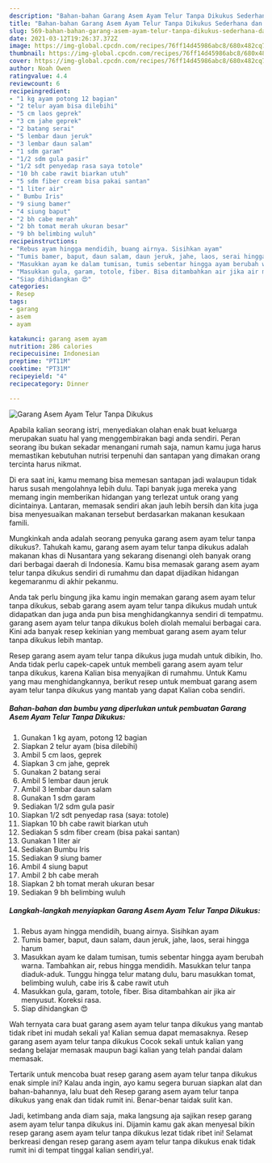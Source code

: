 ```yaml
---
description: "Bahan-bahan Garang Asem Ayam Telur Tanpa Dikukus Sederhana dan Mudah Dibuat"
title: "Bahan-bahan Garang Asem Ayam Telur Tanpa Dikukus Sederhana dan Mudah Dibuat"
slug: 569-bahan-bahan-garang-asem-ayam-telur-tanpa-dikukus-sederhana-dan-mudah-dibuat
date: 2021-03-12T19:26:37.372Z
image: https://img-global.cpcdn.com/recipes/76ff14d45986abc8/680x482cq70/garang-asem-ayam-telur-tanpa-dikukus-foto-resep-utama.jpg
thumbnail: https://img-global.cpcdn.com/recipes/76ff14d45986abc8/680x482cq70/garang-asem-ayam-telur-tanpa-dikukus-foto-resep-utama.jpg
cover: https://img-global.cpcdn.com/recipes/76ff14d45986abc8/680x482cq70/garang-asem-ayam-telur-tanpa-dikukus-foto-resep-utama.jpg
author: Noah Owen
ratingvalue: 4.4
reviewcount: 6
recipeingredient:
- "1 kg ayam potong 12 bagian"
- "2 telur ayam bisa dilebihi"
- "5 cm laos geprek"
- "3 cm jahe geprek"
- "2 batang serai"
- "5 lembar daun jeruk"
- "3 lembar daun salam"
- "1 sdm garam"
- "1/2 sdm gula pasir"
- "1/2 sdt penyedap rasa saya totole"
- "10 bh cabe rawit biarkan utuh"
- "5 sdm fiber cream bisa pakai santan"
- "1 liter air"
- " Bumbu Iris"
- "9 siung bamer"
- "4 siung baput"
- "2 bh cabe merah"
- "2 bh tomat merah ukuran besar"
- "9 bh belimbing wuluh"
recipeinstructions:
- "Rebus ayam hingga mendidih, buang airnya. Sisihkan ayam"
- "Tumis bamer, baput, daun salam, daun jeruk, jahe, laos, serai hingga harum"
- "Masukkan ayam ke dalam tumisan, tumis sebentar hingga ayam berubah warna. Tambahkan air, rebus hingga mendidih. Masukkan telur tanpa diaduk-aduk. Tunggu hingga telur matang dulu, baru masukkan tomat, belimbing wuluh, cabe iris &amp; cabe rawit utuh"
- "Masukkan gula, garam, totole, fiber. Bisa ditambahkan air jika air menyusut. Koreksi rasa."
- "Siap dihidangkan 😍"
categories:
- Resep
tags:
- garang
- asem
- ayam

katakunci: garang asem ayam 
nutrition: 286 calories
recipecuisine: Indonesian
preptime: "PT11M"
cooktime: "PT31M"
recipeyield: "4"
recipecategory: Dinner

---
```



![Garang Asem Ayam Telur Tanpa Dikukus](https://img-global.cpcdn.com/recipes/76ff14d45986abc8/680x482cq70/garang-asem-ayam-telur-tanpa-dikukus-foto-resep-utama.jpg)

Apabila kalian seorang istri, menyediakan olahan enak buat keluarga merupakan suatu hal yang menggembirakan bagi anda sendiri. Peran seorang ibu bukan sekadar menangani rumah saja, namun kamu juga harus memastikan kebutuhan nutrisi terpenuhi dan santapan yang dimakan orang tercinta harus nikmat.

Di era  saat ini, kamu memang bisa memesan santapan jadi walaupun tidak harus susah mengolahnya lebih dulu. Tapi banyak juga mereka yang memang ingin memberikan hidangan yang terlezat untuk orang yang dicintainya. Lantaran, memasak sendiri akan jauh lebih bersih dan kita juga bisa menyesuaikan makanan tersebut berdasarkan makanan kesukaan famili. 



Mungkinkah anda adalah seorang penyuka garang asem ayam telur tanpa dikukus?. Tahukah kamu, garang asem ayam telur tanpa dikukus adalah makanan khas di Nusantara yang sekarang disenangi oleh banyak orang dari berbagai daerah di Indonesia. Kamu bisa memasak garang asem ayam telur tanpa dikukus sendiri di rumahmu dan dapat dijadikan hidangan kegemaranmu di akhir pekanmu.

Anda tak perlu bingung jika kamu ingin memakan garang asem ayam telur tanpa dikukus, sebab garang asem ayam telur tanpa dikukus mudah untuk didapatkan dan juga anda pun bisa menghidangkannya sendiri di tempatmu. garang asem ayam telur tanpa dikukus boleh diolah memalui berbagai cara. Kini ada banyak resep kekinian yang membuat garang asem ayam telur tanpa dikukus lebih mantap.

Resep garang asem ayam telur tanpa dikukus juga mudah untuk dibikin, lho. Anda tidak perlu capek-capek untuk membeli garang asem ayam telur tanpa dikukus, karena Kalian bisa menyajikan di rumahmu. Untuk Kamu yang mau menghidangkannya, berikut resep untuk membuat garang asem ayam telur tanpa dikukus yang mantab yang dapat Kalian coba sendiri.

<!--inarticleads1-->

##### Bahan-bahan dan bumbu yang diperlukan untuk pembuatan Garang Asem Ayam Telur Tanpa Dikukus:

1. Gunakan 1 kg ayam, potong 12 bagian
1. Siapkan 2 telur ayam (bisa dilebihi)
1. Ambil 5 cm laos, geprek
1. Siapkan 3 cm jahe, geprek
1. Gunakan 2 batang serai
1. Ambil 5 lembar daun jeruk
1. Ambil 3 lembar daun salam
1. Gunakan 1 sdm garam
1. Sediakan 1/2 sdm gula pasir
1. Siapkan 1/2 sdt penyedap rasa (saya: totole)
1. Siapkan 10 bh cabe rawit biarkan utuh
1. Sediakan 5 sdm fiber cream (bisa pakai santan)
1. Gunakan 1 liter air
1. Sediakan  Bumbu Iris
1. Sediakan 9 siung bamer
1. Ambil 4 siung baput
1. Ambil 2 bh cabe merah
1. Siapkan 2 bh tomat merah ukuran besar
1. Sediakan 9 bh belimbing wuluh




<!--inarticleads2-->

##### Langkah-langkah menyiapkan Garang Asem Ayam Telur Tanpa Dikukus:

1. Rebus ayam hingga mendidih, buang airnya. Sisihkan ayam
1. Tumis bamer, baput, daun salam, daun jeruk, jahe, laos, serai hingga harum
1. Masukkan ayam ke dalam tumisan, tumis sebentar hingga ayam berubah warna. Tambahkan air, rebus hingga mendidih. Masukkan telur tanpa diaduk-aduk. Tunggu hingga telur matang dulu, baru masukkan tomat, belimbing wuluh, cabe iris &amp; cabe rawit utuh
1. Masukkan gula, garam, totole, fiber. Bisa ditambahkan air jika air menyusut. Koreksi rasa.
1. Siap dihidangkan 😍




Wah ternyata cara buat garang asem ayam telur tanpa dikukus yang mantab tidak ribet ini mudah sekali ya! Kalian semua dapat memasaknya. Resep garang asem ayam telur tanpa dikukus Cocok sekali untuk kalian yang sedang belajar memasak maupun bagi kalian yang telah pandai dalam memasak.

Tertarik untuk mencoba buat resep garang asem ayam telur tanpa dikukus enak simple ini? Kalau anda ingin, ayo kamu segera buruan siapkan alat dan bahan-bahannya, lalu buat deh Resep garang asem ayam telur tanpa dikukus yang enak dan tidak rumit ini. Benar-benar taidak sulit kan. 

Jadi, ketimbang anda diam saja, maka langsung aja sajikan resep garang asem ayam telur tanpa dikukus ini. Dijamin kamu gak akan menyesal bikin resep garang asem ayam telur tanpa dikukus lezat tidak ribet ini! Selamat berkreasi dengan resep garang asem ayam telur tanpa dikukus enak tidak rumit ini di tempat tinggal kalian sendiri,ya!.

